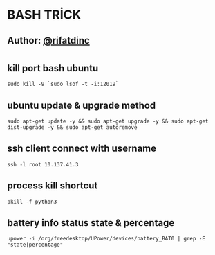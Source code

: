 
# BASH TRİCK

## Author: [@rifatdinc](https://twitter.com/raficimsakinol)

#

## kill port bash ubuntu

   ```text
   sudo kill -9 `sudo lsof -t -i:12019`
   ```

## ubuntu update & upgrade method

```text
sudo apt-get update -y && sudo apt-get upgrade -y && sudo apt-get dist-upgrade -y && sudo apt-get autoremove
```

## ssh client connect with username

```text
ssh -l root 10.137.41.3
```

## process kill shortcut

```text
pkill -f python3
```

## battery info status state & percentage

```text
upower -i /org/freedesktop/UPower/devices/battery_BAT0 | grep -E "state|percentage"
```
